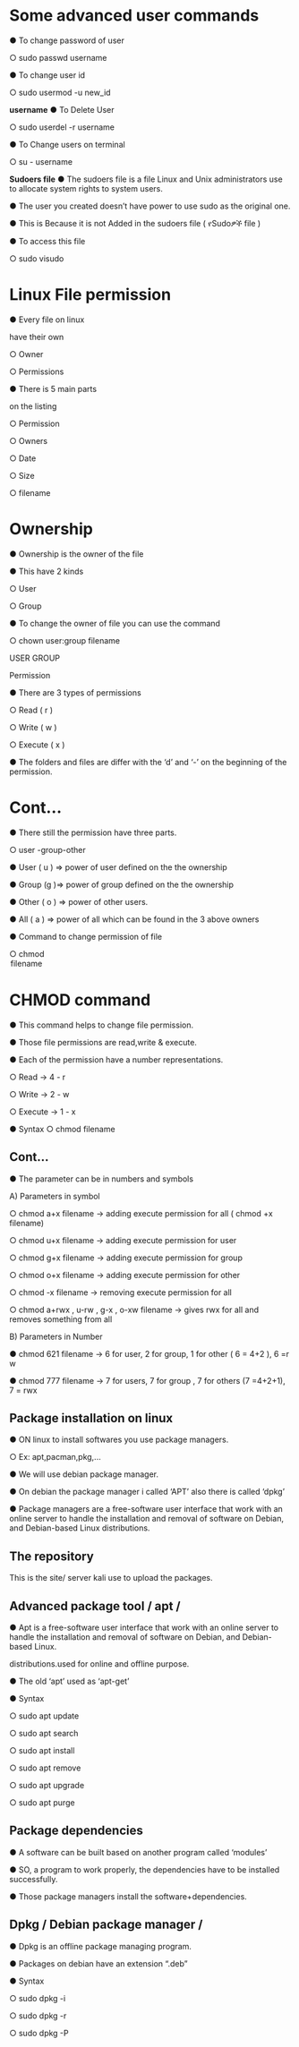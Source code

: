 # Some advanced user commands

● To change password of user

   ○ sudo passwd username

● To change user id

   ○ sudo usermod -u new_id 

**username**
● To Delete User

   ○ sudo userdel -r username

● To Change users on terminal

   ○ su - username

**Sudoers file**
● The sudoers file is a file Linux and Unix administrators use to 
allocate system rights to system users.

● The user you created doesn’t have power to use sudo as the 
original one. 

● This is Because it is not Added in the sudoers file ( የSudoዎች file )

● To access this file

   ○ sudo visudo

# Linux File permission
● Every file on linux 

have their own

   ○ Owner 

   ○ Permissions

● There is 5 main parts 

on the listing

   ○ Permission

   ○ Owners

   ○ Date

   ○ Size

   ○ filename

# Ownership
● Ownership is the owner of 
the file

● This have 2 kinds

   ○ User

   ○ Group

● To change the owner of file 
you can use the command

   ○ chown user:group 
filename

USER GROUP

Permission

● There are 3 types of permissions

   ○ Read ( r )

   ○ Write ( w )

   ○ Execute ( x )

● The folders and files are differ with 
the ‘d’ and ‘-’ on the beginning of 
the permission.

# Cont…
● There still the permission have three parts.

   ○ user -group-other

● User ( u ) => power of user defined on the the 
ownership

● Group (g )=> power of group defined on the 
the ownership

● Other ( o ) => power of other users.

● All ( a ) => power of all which can be found in 
the 3 above owners

● Command to change permission of file

○ chmod <option> filename

# CHMOD command
● This command helps to change file permission.

● Those file permissions are read,write & execute.

● Each of the permission have a number representations.

   ○ Read -> 4 - r

   ○ Write -> 2 - w

   ○ Execute -> 1 - x

● Syntax
   ○ chmod <parameter> filename

## Cont…

● The parameter can be in numbers and symbols

A) Parameters in symbol

   ○ chmod a+x filename -> adding execute permission for all ( chmod +x filename)

   ○ chmod u+x filename -> adding execute permission for user 

   ○ chmod g+x filename -> adding execute permission for group

   ○ chmod o+x filename -> adding execute permission for other

   ○ chmod -x filename -> removing execute permission for all

   ○ chmod a+rwx , u-rw , g-x , o-xw filename -> gives rwx for all and removes something from all

B) Parameters in Number

● chmod 621 filename -> 6 for user, 2 for group, 1 for other ( 6 = 4+2 ), 6 =r w

● chmod 777 filename -> 7 for users, 7 for group , 7 for others (7 =4+2+1), 7 = rwx

## Package installation on linux

● ON linux to install softwares you use 
package managers.

   ○ Ex: apt,pacman,pkg,...

● We will use debian package manager.

● On debian the package manager i called 
‘APT’ also there is called ‘dpkg’

● Package managers are a free-software 
user interface that work with an online 
server to handle the installation and 
removal of software on Debian, and 
Debian-based Linux distributions.

## The repository

This is the site/ server kali use to 
upload the packages.

## Advanced package tool / apt /

● Apt is a free-software user interface that work with an 
online server to handle the installation and removal of 
software on Debian, and Debian-based Linux.

distributions.used for online and offline purpose.

● The old ‘apt’ used as ‘apt-get’

● Syntax

   ○ sudo apt update

   ○ sudo apt search <softwarename>

   ○ sudo apt install <softwarename>

   ○ sudo apt remove <softwarename>

   ○ sudo apt upgrade 

   ○ sudo apt purge <softwarename>

## Package dependencies 

● A software can be built based on another program 
called ‘modules’

● SO, a program to work properly, the dependencies have 
to be installed successfully.

● Those package managers install the 
software+dependencies.

## Dpkg / Debian package manager /

● Dpkg is an offline package managing 
program.

● Packages on debian have an extension 
“.deb”

● Syntax

   ○ sudo dpkg -i <packagename>

   ○ sudo dpkg -r <packagename>

   ○ sudo dpkg -P <packagename>
